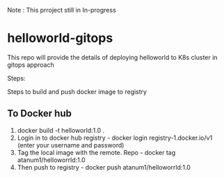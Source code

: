 Note : This prroject still in In-progress
# helloworld-gitops
This repo will provide the details of deploying helloworld to K8s cluster in gitops approach

Steps:


Steps to build and push docker image to registry

To Docker hub
---------------
1) docker build -t helloworld:1.0 .
2) Login in to docker hub registry - docker login registry-1.docker.io/v1 (enter your username and password)
3) Tag the local image with the remote. Repo - docker tag <fa43b0158118> atanum1/helloworrld:1.0
4) Then push to registry - docker push  atanum1/helloworrld:1.0 
